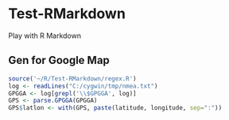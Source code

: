 Test-RMarkdown
==============

Play with R Markdown

## Gen for Google Map
```R
source('~/R/Test-RMarkdown/regex.R')
log <- readLines("C:/cygwin/tmp/nmea.txt")
GPGGA <- log[grepl('\\$GPGGA', log)]
GPS <- parse.GPGGA(GPGGA)
GPS$latlon <- with(GPS, paste(latitude, longitude, sep=":"))
```
